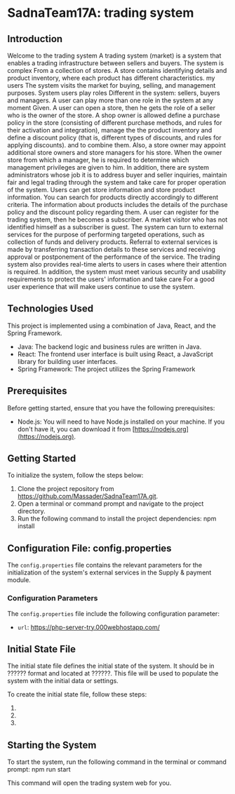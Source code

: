 
 # SadnaTeam17A: trading system

## Introduction
Welcome to the trading system
A trading system (market) is a system that enables a trading infrastructure between sellers and buyers. The system is complex
From a collection of stores. A store contains identifying details and product inventory, where each product has different characteristics. my users
The system visits the market for buying, selling, and management purposes. System users play roles
Different in the system: sellers, buyers and managers. A user can play more than one role in the system at any moment
Given. A user can open a store, then he gets the role of a seller who is the owner of the store. A shop owner is allowed
define a purchase policy in the store (consisting of different purchase methods, and rules for their activation and integration), manage the
the product inventory and define a discount policy (that is, different types of discounts, and rules for applying discounts).
and to combine them. Also, a store owner may appoint additional store owners and store managers for his store. When the owner
store from which a manager, he is required to determine which management privileges are given to him. In addition, there are system administrators
whose job it is to address buyer and seller inquiries, maintain fair and legal trading through the system and take care
for proper operation of the system.
Users can get store information and store product information. You can search for products directly accordingly
to different criteria. The information about products includes the details of the purchase policy and the discount policy regarding them.
A user can register for the trading system, then he becomes a subscriber. A market visitor who has not identified himself as a subscriber is
guest.
The system can turn to external services for the purpose of performing targeted operations, such as collection of funds and delivery
products. Referral to external services is made by transferring transaction details to these services and receiving approval
or postponement of the performance of the service.
The trading system also provides real-time alerts to users in cases where their attention is required.
In addition, the system must meet various security and usability requirements to protect the users' information and take care
For a good user experience that will make users continue to use the system.

## Technologies Used

This project is implemented using a combination of Java, React, and the Spring Framework.

- Java: The backend logic and business rules are written in Java.
- React: The frontend user interface is built using React, a JavaScript library for building user interfaces.
- Spring Framework: The project utilizes the Spring Framework 


## Prerequisites

Before getting started, ensure that you have the following prerequisites:

- Node.js: You will need to have Node.js installed on your machine. If you don't have it, you can download it from [https://nodejs.org](https://nodejs.org).

## Getting Started

To initialize the system, follow the steps below:

1. Clone the project repository from https://github.com/Massader/SadnaTeam17A.git.
2. Open a terminal or command prompt and navigate to the project directory.
3. Run the following command to install the project dependencies:  npm install

## Configuration File: config.properties

The `config.properties` file contains the relevant parameters for the initialization of the system's external services in the Supply & payment module.


### Configuration Parameters

The `config.properties` file include the following configuration parameter:

- `url`: https://php-server-try.000webhostapp.com/

## Initial State File

The initial state file defines the initial state of the system. It should be in ??????  format and located at ??????. This file will be used to populate the system with the initial data or settings.

To create the initial state file, follow these steps:

1. 
2. 
3. 


## Starting the System

To start the system, run the following command in the terminal or command prompt: npm run start

This command will open the trading system web for you.

